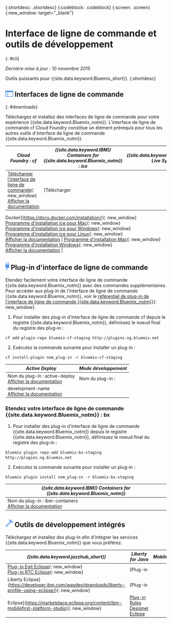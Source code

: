 {:shortdesc: .shortdesc}
{:codeblock: .codeblock}
{:screen: .screen}
{:new_window: target="_blank"}

# Interface de ligne de commande et outils de développement
{: #cli}

*Dernière mise à jour : 10 novembre 2015*

Outils puissants pour {{site.data.keyword.Bluemix_short}}.
{:shortdesc}

## ![Interfaces de ligne de commande](./images/CLI.png) Interfaces de ligne de commande
{: #downloads}

Téléchargez et installez des interfaces de ligne de commande pour votre expérience
{{site.data.keyword.Bluemix_notm}}. L'interface de ligne de commande cf Cloud Foundry constitue un élément
prérequis pour tous les autres outils d'interface de ligne de commande {{site.data.keyword.Bluemix_notm}}.


| *Cloud Foundry : cf* |	*{{site.data.keyword.IBM}} Containers for {{site.data.keyword.Bluemix_notm}} : ice* | *{{site.data.keyword.Bluemix_notm}} Live Sync : bl* |
|---------------------|---------------|---------------|
| [Télécharger l'interface de ligne de commande](https://github.com/cloudfoundry/cli/releases){: new_window}  <br> [Afficher la documentation](./reference/cfcommands/index.html) |[Télécharger
Docker](https://docs.docker.com/installation/){: new_window} <br> [Programme d'installation ice pour Mac](ftp://public.dhe.ibm.com/cloud/bluemix/cli/Bluemix_ice.pkg){: new_window} <br> [Programme
d'installation ice pour Windows](ftp://public.dhe.ibm.com/cloud/bluemix/cli/Bluemix_ice.exe){: new_window} <br> [Programme
d'installation ice pour Linux](ftp://public.dhe.ibm.com/cloud/bluemix/cli/Bluemix_ice.tar.gz){: new_window} <br> [Afficher la documentation](../containers/container_cli_ice_ov.html) | [Programme
d'installation Mac](ftp://public.dhe.ibm.com/cloud/bluemix/cli/Bluemix_bl.pkg){: new_window} <br> [Programme d'installation Windows](ftp://public.dhe.ibm.com/cloud/bluemix/cli/Bluemix_bl.exe){: new_window} <br> [Afficher la documentation](./reference/bl/index.html) |


## ![Plug-in d'interface de ligne de commande](./images/CLI_Plugin.png) Plug-in d'interface de ligne de commande

Etendez facilement votre interface de ligne de commande {{site.data.keyword.Bluemix_notm}} avec des commandes supplémentaires. Pour accéder
aux plug-in de l'interface de ligne de commande {{site.data.keyword.Bluemix_notm}}, voir le
[référentiel de plug-in de l'interface de ligne de commande {{site.data.keyword.Bluemix_notm}}](http://plugins.{DomainName}/){: new_window}.

1. Pour installer des plug-in d'interface de ligne de commande cf depuis le registre {{site.data.keyword.Bluemix_notm}}, définissez le noeud
final du registre des
plug-in :
```
cf add-plugin-repo bluemix-cf-staging http://plugins.ng.bluemix.net
```
2. Exécutez la commande suivante pour installer un plug-in :
```
cf install-plugin nom_plug-in -r bluemix-cf-staging
```

| *Active Deploy* |  *Mode développement* | 
|-----------------|-----------------|
| Nom du plug-in : active-deploy <br>  [Afficher la documentation](../services/ActiveDeploy/index.html#cli) |  Nom du plug-in :
development-name <br> [Afficher la documentation](./plugins/dev_mode/index.html) | 

### Etendez votre interface de ligne de commande {{site.data.keyword.Bluemix_notm}} : bx 
1. Pour installer des plug-in d'interface de ligne de commande {{site.data.keyword.Bluemix_notm}} depuis le registre {{site.data.keyword.Bluemix_notm}}, définissez le noeud
final du registre des plug-in :
```
bluemix plugin repo-add bluemix-bx-staging http://plugins.ng.bluemix.net
```
2. Exécutez la commande suivante pour installer un plug-in :
```
bluemix plugin install nom_plug-in -r bluemix-bx-staging
```

| *{{site.data.keyword.IBM}} Containers for {{site.data.keyword.Bluemix_notm}}* |
|-----|
| Nom du plug-in : ibm-containers <br> [Afficher la documentation](https://www.{DomainName}/docs/containers/container_cli_cfic.html#container_cli_cfic) |

## ![Outils de développement intégrés](./images/Integrated_Dev_Tools.png) Outils de développement intégrés


Téléchargez et installez des plug-in afin d'intégrer les services {{site.data.keyword.Bluemix_notm}} que
vous préférez.

| *{{site.data.keyword.jazzhub_short}}* | *Liberty for Java* | *MobileFirst* | *{{site.data.keyword.rules_short}}* |
|-------------|----------|----------|----------|
| [Plug-in Egit Eclipse](https://hub.jazz.net/docs/reference/gitclient/#eclipse_using_egit){: new_window} <br> [Plug-in RTC Eclipse](https://hub.jazz.net/docs/reference/gitclient/#eclipse_using_rtc){: new_window} | [Plug-in
Liberty Eclipse](https://developer.ibm.com/wasdev/downloads/liberty-profile-using-eclipse/){: new_window} | [Plug-in
Eclipse](https://marketplace.eclipse.org/content/ibm-mobilefirst-platform-studio){: new_window} | [Plug-in Rules Designer Eclipse](../services/rules/index.html#rulov002) |
